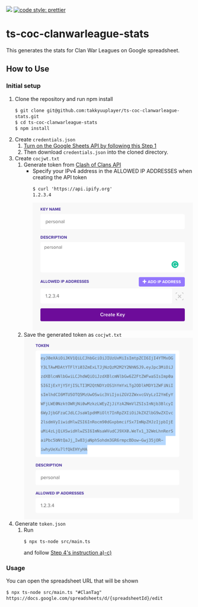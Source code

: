 ![](https://github.com/takkyuuplayer/ts-coc-clanwarleague-stats/workflows/CI/badge.svg)
[![code style: prettier](https://img.shields.io/badge/code_style-prettier-ff69b4.svg?style=flat-square)](https://github.com/prettier/prettier)

# ts-coc-clanwarleague-stats

This generates the stats for Clan War Leagues on Google spreadsheet.

## How to Use

### Initial setup

1. Clone the repository and run npm install
   ```
   $ git clone git@github.com:takkyuuplayer/ts-coc-clanwarleague-stats.git
   $ cd ts-coc-clanwarleague-stats
   $ npm install
   ```
1. Create `credentials.json`
   1. [Turn on the Google Sheets API by following this Step 1](https://developers.google.com/sheets/api/quickstart/nodejs#step_1_turn_on_the)
   1. Then download `credentials.json` into the cloned directory.
1. Create `cocjwt.txt`
   1. Generate token from [Clash of Clans API](https://developer.clashofclans.com/#/getting-started)
      * Specify your IPv4 address in the ALLOWED IP ADDRESSES when creating the API token
         ```
         $ curl 'https://api.ipify.org'
         1.2.3.4
         ```
         ![CoC API token](./docs/coc.png)
    2. Save the generated token as `cocjwt.txt`
         ![CoC API token](./docs/coc2.png)
1. Generate `token.json`
   1. Run
      ```
      $ npx ts-node src/main.ts
      ```
      and follow [Step 4's instruction a)-c)](https://developers.google.com/sheets/api/quickstart/nodejs#step_4_run_the_sample)

### Usage

You can open the spreadsheet URL that will be shown

```
$ npx ts-node src/main.ts "#ClanTag"
https://docs.google.com/spreadsheets/d/{spreadsheetId}/edit
```